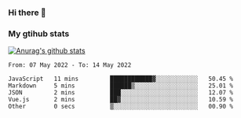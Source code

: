 ### Hi there 👋

### My gtihub stats

[![Anurag's github stats](https://github-readme-stats.vercel.app/api?username=gaozhidong)](https://github.com/gaozhidong/github-readme-stats)

<!--START_SECTION:waka-->

```text
From: 07 May 2022 - To: 14 May 2022

JavaScript   11 mins         ████████████▓░░░░░░░░░░░░   50.45 %
Markdown     5 mins          ██████▒░░░░░░░░░░░░░░░░░░   25.01 %
JSON         2 mins          ███░░░░░░░░░░░░░░░░░░░░░░   12.07 %
Vue.js       2 mins          ██▓░░░░░░░░░░░░░░░░░░░░░░   10.59 %
Other        0 secs          ▒░░░░░░░░░░░░░░░░░░░░░░░░   00.90 %
```

<!--END_SECTION:waka-->